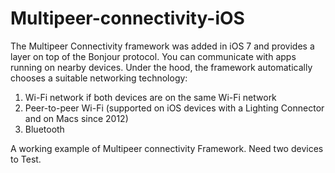 # Multipeer-connectivity-iOS


The Multipeer Connectivity framework was added in iOS 7 and provides a layer on top of the Bonjour protocol. You can communicate with apps running on nearby devices. Under the hood, the framework automatically chooses a suitable networking technology:

1. Wi-Fi network if both devices are on the same Wi-Fi network
2. Peer-to-peer Wi-Fi (supported on iOS devices with a Lighting Connector and on Macs since 2012)
3. Bluetooth

A working example of Multipeer connectivity Framework. Need two devices to Test.   
